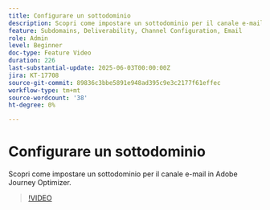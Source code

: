 ```yaml
---
title: Configurare un sottodominio
description: Scopri come impostare un sottodominio per il canale e-mail in Adobe Journey Optimizer.
feature: Subdomains, Deliverability, Channel Configuration, Email
role: Admin
level: Beginner
doc-type: Feature Video
duration: 226
last-substantial-update: 2025-06-03T00:00:00Z
jira: KT-17708
source-git-commit: 89836c3bbe5891e948ad395c9e3c2177f61effec
workflow-type: tm+mt
source-wordcount: '38'
ht-degree: 0%

---
```



# Configurare un sottodominio

Scopri come impostare un sottodominio per il canale e-mail in Adobe Journey Optimizer.

>[!VIDEO](https://video.tv.adobe.com/v/3463233/?learn=on&enablevpops&captions=ita)
